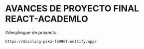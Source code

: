 # AVANCES DE PROYECTO FINAL REACT-ACADEMLO
#despliegue de proyecto

```
https://dazzling-pika-f6986f.netlify.app/
